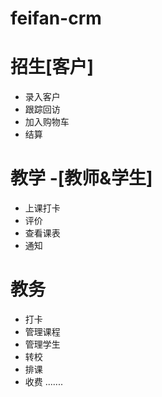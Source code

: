 # feifan-crm

# 招生[客户]
* 录入客户
* 跟踪回访
* 加入购物车
* 结算


# 教学 -[教师&学生]
* 上课打卡
* 评价
* 查看课表
* 通知 

# 教务
* 打卡
* 管理课程
* 管理学生
* 转校 
* 排课
* 收费
.......